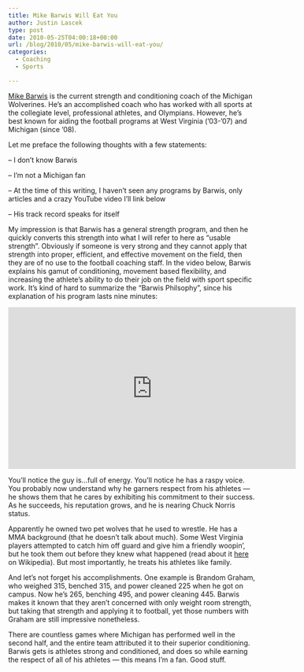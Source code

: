 ```yaml
---
title: Mike Barwis Will Eat You
author: Justin Lascek
type: post
date: 2010-05-25T04:00:18+00:00
url: /blog/2010/05/mike-barwis-will-eat-you/
categories:
  - Coaching
  - Sports

---
```

<a href="http://toledoblade.com/article/20100418/SPORTS17/100419747/-1/SPORTS" target="_blank">Mike Barwis</a> is the current strength and conditioning coach of the Michigan Wolverines. He&#8217;s an accomplished coach who has worked with all sports at the collegiate level, professional athletes, and Olympians. However, he&#8217;s best known for aiding the football programs at West Virginia (&#8217;03-&#8217;07) and Michigan (since &#8217;08).
  


Let me preface the following thoughts with a few statements:
  
&#8211; I don&#8217;t know Barwis
  
&#8211; I&#8217;m not a Michigan fan
  
&#8211; At the time of this writing, I haven&#8217;t seen any programs by Barwis, only articles and a crazy YouTube video I&#8217;ll link below
  
&#8211; His track record speaks for itself

My impression is that Barwis has a general strength program, and then he quickly converts this strength into what I will refer to here as &#8220;usable strength&#8221;. Obviously if someone is very strong and they cannot apply that strength into proper, efficient, and effective movement on the field, then they are of no use to the football coaching staff. In the video below, Barwis explains his gamut of conditioning, movement based flexibility, and increasing the athlete&#8217;s ability to do their job on the field with sport specific work. It&#8217;s kind of hard to summarize the &#8220;Barwis Philsophy&#8221;, since his explanation of his program lasts nine minutes:
  


<span class="embed-youtube" style="text-align:center; display: block;"><iframe class='youtube-player' type='text/html' width='584' height='329' src='https://www.youtube.com/embed/hPAMsH2fJBA?version=3&#038;rel=1&#038;fs=1&#038;autohide=2&#038;showsearch=0&#038;showinfo=1&#038;iv_load_policy=1&#038;wmode=transparent' allowfullscreen='true' style='border:0;'></iframe></span>
  


You&#8217;ll notice the guy is&#8230;full of energy. You&#8217;ll notice he has a raspy voice. You probably now understand why he garners respect from his athletes &#8212; he shows them that he cares by exhibiting his commitment to their success. As he succeeds, his reputation grows, and he is nearing Chuck Norris status.
  


Apparently he owned two pet wolves that he used to wrestle. He has a MMA background (that he doesn&#8217;t talk about much). Some West Virginia players attempted to catch him off guard and give him a friendly woopin&#8217;, but he took them out before they knew what happened (read about it <a href="http://en.wikipedia.org/wiki/Mike_Barwis" target="_blank">here </a>on Wikipedia). But most importantly, he treats his athletes like family.

And let&#8217;s not forget his accomplishments. One example is Brandom Graham, who weighed 315, benched 315, and power cleaned 225 when he got on campus. Now he&#8217;s 265, benching 495, and power cleaning 445. Barwis makes it known that they aren&#8217;t concerned with only weight room strength, but taking that strength and applying it to football, yet those numbers with Graham are still impressive nonetheless.
  


There are countless games where Michigan has performed well in the second half, and the entire team attributed it to their superior conditioning. Barwis gets is athletes strong and conditioned, and does so while earning the respect of all of his athletes &#8212; this means I&#8217;m a fan. Good stuff.
